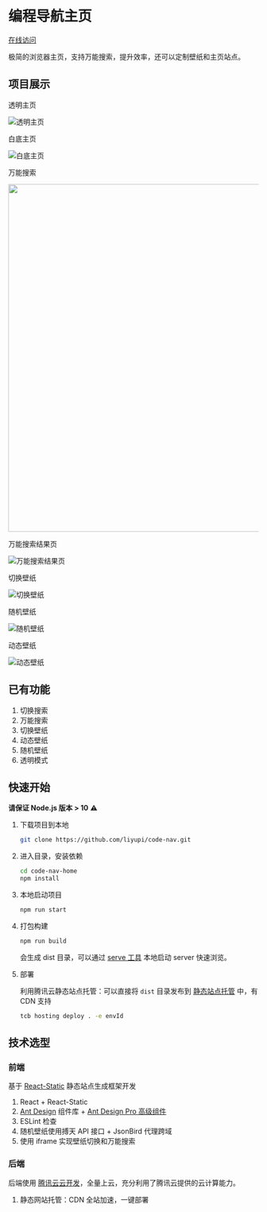 # 编程导航主页

[在线访问](https://home.code-nav.cn)

极简的浏览器主页，支持万能搜索，提升效率，还可以定制壁纸和主页站点。

## 项目展示

透明主页

![透明主页](https://636f-codenav-8grj8px727565176-1256524210.tcb.qcloud.la/assets/code-nav-home.png)

白底主页

![白底主页](https://636f-codenav-8grj8px727565176-1256524210.tcb.qcloud.la/assets/code-nav-home-white.png)

万能搜索

<img src="https://636f-codenav-8grj8px727565176-1256524210.tcb.qcloud.la/assets/code-nav-home-search.png" width="700" />

万能搜索结果页

![万能搜索结果页](https://636f-codenav-8grj8px727565176-1256524210.tcb.qcloud.la/assets/code-nav-home-searchAll.png)

切换壁纸

![切换壁纸](https://636f-codenav-8grj8px727565176-1256524210.tcb.qcloud.la/assets/code-nav-home-covers.png)

随机壁纸

![随机壁纸](https://636f-codenav-8grj8px727565176-1256524210.tcb.qcloud.la/assets/code-nav-home-cover-random.png)

动态壁纸

![动态壁纸](https://636f-codenav-8grj8px727565176-1256524210.tcb.qcloud.la/assets/code-nav-home-cover.png)

## 已有功能

1. 切换搜索
2. 万能搜索
3. 切换壁纸
4. 动态壁纸
5. 随机壁纸
6. 透明模式

## 快速开始

**请保证 Node.js 版本 > 10** ⚠️

1. 下载项目到本地

   ```bash
   git clone https://github.com/liyupi/code-nav.git
   ```

2. 进入目录，安装依赖

   ```bash
   cd code-nav-home
   npm install
   ```

3. 本地启动项目

   ```bash
   npm run start
   ```
   
4. 打包构建

   ```bash
   npm run build
   ```

   会生成 dist 目录，可以通过 [serve 工具](https://www.npmjs.com/package/serve) 本地启动 server 快速浏览。

5. 部署

   利用腾讯云静态站点托管：可以直接将 `dist` 目录发布到 [静态站点托管](https://cloud.tencent.com/document/product/876/46900) 中，有 CDN 支持

   ```bash
   tcb hosting deploy . -e envId
   ```

## 技术选型

### 前端

基于 [React-Static](https://github.com/react-static/react-static) 静态站点生成框架开发

1. React + React-Static 
2. [Ant Design](https://ant.design/index-cn) 组件库 + [Ant Design Pro 高级组件](https://procomponents.ant.design/components)
3. ESLint 检查
4. 随机壁纸使用搏天 API 接口 + JsonBird 代理跨域
5. 使用 iframe 实现壁纸切换和万能搜索

### 后端

后端使用 [腾讯云云开发](https://cloud.tencent.com/product/tcb)，全量上云，充分利用了腾讯云提供的云计算能力。

1. 静态网站托管：CDN 全站加速，一键部署


